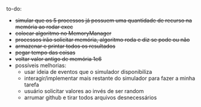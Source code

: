to-do:
- ~~simular que os 5 processos já possuem uma quantidade de recurso na memória ao rodar exec~~
- ~~colocar algoritmo no MemoryManager~~
- ~~processos irão solicitar memória, algoritmo roda e diz se pode ou não~~
- ~~armazenar e printar todos os resultados~~
- ~~pegar tempo das coisas~~
- ~~voltar valor antigo de memória 1e6~~
- possíveis melhorias:
  + usar ideia de eventos que o simulador disponibiliza
  + interagir/implementar mais restante do simulador para fazer a minha tarefa
  + usuário solicitar valores ao invés de ser random
  - arrumar github e tirar todos arquivos desnecessários
